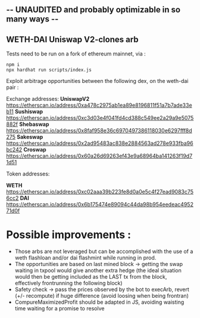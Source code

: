 -- UNAUDITED and probably optimizable in so many ways --
----------------------------------------------------------------------

## WETH-DAI Uniswap V2-clones arb

Tests need to be run on a fork of ethereum mainnet, via :

    npm i
    npx hardhat run scripts/index.js
    

Exploit arbitrage opportunities between the following dex, on the weth-dai pair :

Exchange addresses:
**UniswapV2** https://etherscan.io/address/0xa478c2975ab1ea89e8196811f51a7b7ade33eb11
**Sushiswap** https://etherscan.io/address/0xc3d03e4f041fd4cd388c549ee2a29a9e5075882f
**Shebaswap** https://etherscan.io/address/0x8faf958e36c6970497386118030e6297fff8d275
**Sakeswap** https://etherscan.io/address/0x2ad95483ac838e2884563ad278e933fba96bc242
**Croswap** https://etherscan.io/address/0x60a26d69263ef43e9a68964ba141263f19d71d51

Token addresses:

**WETH** https://etherscan.io/address/0xc02aaa39b223fe8d0a0e5c4f27ead9083c756cc2
**DAI** https://etherscan.io/address/0x6b175474e89094c44da98b954eedeac495271d0f



# Possible improvements :
- Those arbs are not leveraged but can be accomplished with
the use of a weth flashloan and/or dai flashmint while running in prod.
- The opportunities are based on last mined block -> getting the swap waiting in txpool would give another extra hedge (the ideal situation would then
be getting included as the LAST tx from the block, effectively frontrunning the following block)
- Safety check -> pass the prices observed by the bot to execArb, revert (+/- recompute) if
huge difference (avoid loosing when being frontran)
- CompureMaximizedProfit should be adapted in JS, avoiding waisting time waiting for a promise
to resolve
